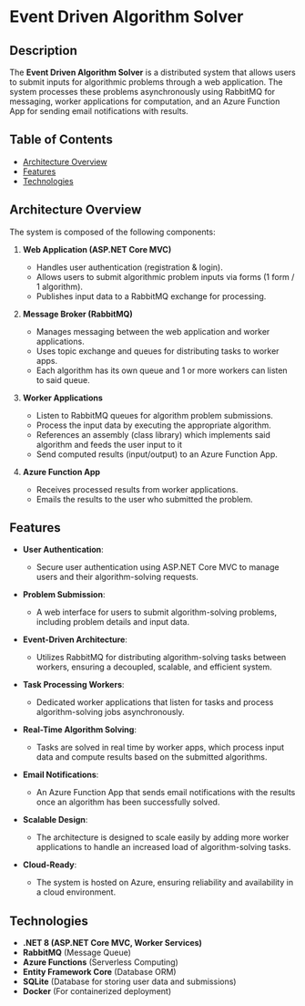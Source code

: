 # Event Driven Algorithm Solver

## Description
The **Event Driven Algorithm Solver** is a distributed system that allows users to submit inputs for algorithmic problems through a web application. The system processes these problems asynchronously using RabbitMQ for messaging, worker applications for computation, and an Azure Function App for sending email notifications with results.

## Table of Contents
- [Architecture Overview](#architecture-overview)
- [Features](#features)
- [Technologies](#technologies)

## Architecture Overview
The system is composed of the following components:

1. **Web Application (ASP.NET Core MVC)**
   - Handles user authentication (registration & login).
   - Allows users to submit algorithmic problem inputs via forms (1 form / 1 algorithm).
   - Publishes input data to a RabbitMQ exchange for processing.

2. **Message Broker (RabbitMQ)**
   - Manages messaging between the web application and worker applications.
   - Uses topic exchange and queues for distributing tasks to worker apps.
   - Each algorithm has its own queue and 1 or more workers can listen to said queue.

3. **Worker Applications**
   - Listen to RabbitMQ queues for algorithm problem submissions.
   - Process the input data by executing the appropriate algorithm.
   - References an assembly (class library) which implements said algorithm and feeds the user input to it
   - Send computed results (input/output) to an Azure Function App.

4. **Azure Function App**
   - Receives processed results from worker applications.
   - Emails the results to the user who submitted the problem.

## Features

- **User Authentication**:
  - Secure user authentication using ASP.NET Core MVC to manage users and their algorithm-solving requests.

- **Problem Submission**:
  - A web interface for users to submit algorithm-solving problems, including problem details and input data.

- **Event-Driven Architecture**:
  - Utilizes RabbitMQ for distributing algorithm-solving tasks between workers, ensuring a decoupled, scalable, and efficient system.

- **Task Processing Workers**:
  - Dedicated worker applications that listen for tasks and process algorithm-solving jobs asynchronously.

- **Real-Time Algorithm Solving**:
  - Tasks are solved in real time by worker apps, which process input data and compute results based on the submitted algorithms.

- **Email Notifications**:
  - An Azure Function App that sends email notifications with the results once an algorithm has been successfully solved.

- **Scalable Design**:
  - The architecture is designed to scale easily by adding more worker applications to handle an increased load of algorithm-solving tasks.

- **Cloud-Ready**:
  - The system is hosted on Azure, ensuring reliability and availability in a cloud environment.


## Technologies
- **.NET 8 (ASP.NET Core MVC, Worker Services)**
- **RabbitMQ** (Message Queue)
- **Azure Functions** (Serverless Computing)
- **Entity Framework Core** (Database ORM)
- **SQLite** (Database for storing user data and submissions)
- **Docker** (For containerized deployment)
